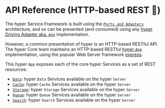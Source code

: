 # API Reference (HTTP-based REST 🛌)

The hyper Service Framework is built using the
[`Ports and Adapters`](/docs/concepts/ports-and-adapters) architecture, and so can be presented (and
consumed) using any [hyper Driving Adapter aka. `App`](/docs/build/custom-app) implementation.

However, a common presentation of hyper is an HTTP-based RESTful API. The hyper Core team maintains
an HTTP-based RESTful [hyper `App`](/docs/build/custom-app) implementation, using the popular Web
Server framework [express](https://expressjs.com/).

This hyper `App` exposes each of the core hyper Services as a set of REST resources:

- [`Data`](data): hyper `Data` Services available on the hyper `Server`
- [`Cache`](data): hyper `Cache` Services available on the hyper `Server`
- [`Storage`](data): hyper `Storage` Services available on the hyper `Server`
- [`Queue`](data): hyper `Queue` Services available on the hyper `Server`
- [`Search`](data): hyper `Search` Services available on the hyper `Server`
